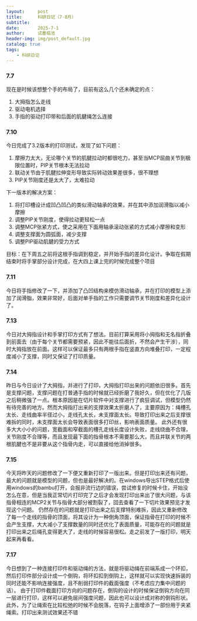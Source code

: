 ```yaml
---
layout:     post
title:      科研日记（7-8月）
subtitle:   
date:       2025-7-1
author:     试墨临池
header-img: img/post_default.jpg
catalog: true
tags:
    - 科研日记
---
```



### 7.7

现在是时候该想整个手的布局了，目前有这么几个还未确定的点：

1. 大拇指怎么走线
2. 驱动电机选择
3. 手指的驱动打印带和后面的肌腱绳怎么连接

### 7.10

今日完成了3.2版本的打印测试，发现了如下问题：
1. 摩擦力太大，无论哪个关节的肌腱拉动时都很吃力，甚至当MCP屈曲关节到极限位置时，PIP关节根本无法拉动
2. 联动关节由于肌腱拉伸变形导致实际转动效果差很多，很不理想
3. PIP关节刚度还是太大了，太难拉动

下一版本的解决方案：

1. 将打印槽设计成凹凸凹凸的类似滑动轴承的效果，并在其中添加润滑脂以减小摩擦
2. 调整PIP关节刚度，使得拉动更轻松一点
3. 调整MCP张紧方式，使之采用在下面用轴承滚动张紧的方式减小摩擦和变形
4. 调整支撑面为圆弧面，减少支撑
5. 调整PIP驱动肌腱的受力方式

目标：在下周五之前将这根手指调到稳定，并开始手指的差异化设计。争取在假期结束时将手掌部分设计完成，在大四上课上完的时候完成整个项目

### 7.11

今日将手指修改了一下，并添加了凸凹结构来模仿滑动轴承，并在打印的模型上添加了润滑脂，效果非常好，后面对单手指的工作只需要调节关节刚度和差异化设计了。

### 7.13

今日对大拇指设计和手掌打印方式有了想法。目前打算采用将小拇指和无名指折叠到前面去（由于每个关节都需要预紧，因此不能往后面折，不然会产生干涉），同时大拇指放在前面。这样可以保证最多只有两根手指在竖直方向堆叠打印，一定程度减小了支撑，同时又保证了打印质量。

### 7.14

昨日与今日设计了大拇指，并进行了打印，大拇指打印出来的问题依旧很多。首先是支撑问题，支撑问题在打普通手指的时候就已经折磨了我好久，但在优化了几版之后稍微强了一点。根本原因是在切片软件中对支撑进行了疯狂调试，但模型仍然有待完善的地方。然而大拇指打出来的支撑效果太折磨人了，主要原因为：绳槽孔太长、走线曲率半径过小，走线孔太长，未支撑面太长。导致打印出来之后支撑很难拆的同时，未支撑面太长会导致表面很多打印丝，影响表面质量。
此外还有很多大大小小的问题，宽截面和窄截面的槽孔走线长度设计失败，走线绕曲不合理，关节刚度不合理等，而且发现最下面的指骨根本不需要那么大，而且并联关节的两根肌腱也不是非要从这个指骨内走，可以直接给他消掉很多。

### 7.15

今天将昨天的问题修改了一下便又重新打印了一版出来。但是打印出来还有问题，最大的问题就是模型的问题，但也是最好解决的。在windows导出STEP格式后使用windows的bambu打开，会报非流行边的错误，尝试修复的时候卡住，开始没怎么在意，但是当我正常切片打印完了之后才会发现打印出来出了很大问题，与该指骨相连的MCP2关节与指骨大部分被割裂了，回去查看了一下切片效果预览才发现这个问题。
仍然存在的问题就是打印出来之后支撑特别难拆，因此又重新修改了每一个走线的指骨的顶面，将其设计为一种倒角顶面，保证指骨在打印的时候不会产生支撑，大大减小了支撑数量的同时还优化了表面质量，可能存在的问题就是打印出来之后绳孔变得更大了，走线的时候容易很松。走之前发了一版打印，明天起来再看看。

### 7.17

今日想到了一种连接打印件和驱动绳的方法，就是将驱动绳在前端系成一个环扣，然后打印件部分设计成一个倒钩，将环扣扣到倒钩上，这样就可以实现快速拆装的同时还能不影响连接强度，且不削弱打印件的截面强度（不考虑应力集中问题的话）。
由于打印件截面打印方向的问题存在，倒钩的设计的时候保证倒钩方向在同一层进行打印，这样可以避免层间强度问题，因此也可以设计成对称的倒钩形状。此外，为了让绳索在比较松弛的时候不会脱落，在钩子上面增添了一部份用于夹紧绳索。打印出来测试效果还不错